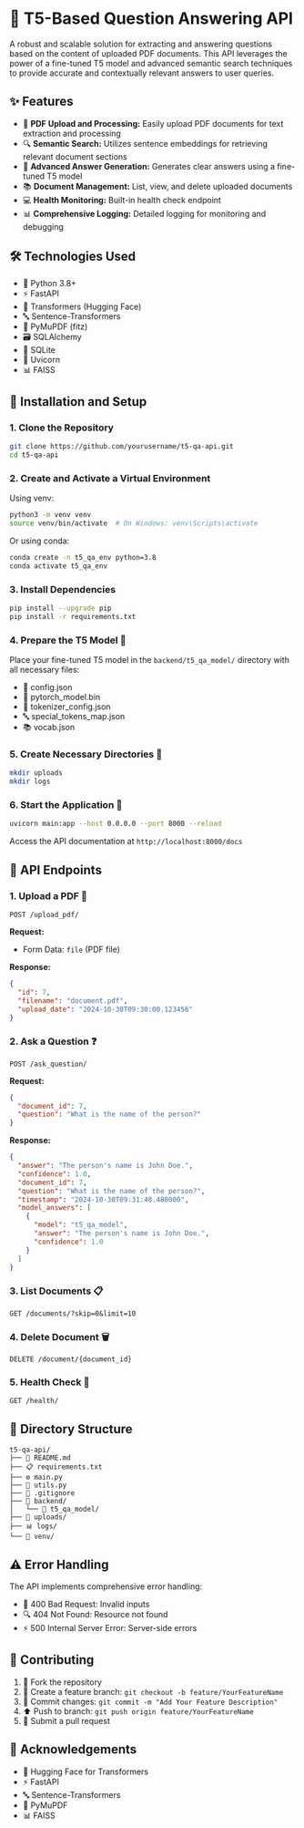 # 🤖 T5-Based Question Answering API

A robust and scalable solution for extracting and answering questions based on the content of uploaded PDF documents. This API leverages the power of a fine-tuned T5 model and advanced semantic search techniques to provide accurate and contextually relevant answers to user queries.

## ✨ Features

- 📄 **PDF Upload and Processing:** Easily upload PDF documents for text extraction and processing
- 🔍 **Semantic Search:** Utilizes sentence embeddings for retrieving relevant document sections
- 🎯 **Advanced Answer Generation:** Generates clear answers using a fine-tuned T5 model
- 📚 **Document Management:** List, view, and delete uploaded documents
- 💻 **Health Monitoring:** Built-in health check endpoint
- 📊 **Comprehensive Logging:** Detailed logging for monitoring and debugging

## 🛠️ Technologies Used

- 🐍 Python 3.8+
- ⚡ FastAPI
- 🤗 Transformers (Hugging Face)
- 🔤 Sentence-Transformers
- 📑 PyMuPDF (fitz)
- 🗃️ SQLAlchemy
- 🎲 SQLite
- 🚀 Uvicorn
- 📊 FAISS

## 🚀 Installation and Setup

### 1. Clone the Repository

```bash
git clone https://github.com/yourusername/t5-qa-api.git
cd t5-qa-api
```

### 2. Create and Activate a Virtual Environment

Using venv:
```bash
python3 -m venv venv
source venv/bin/activate  # On Windows: venv\Scripts\activate
```

Or using conda:
```bash
conda create -n t5_qa_env python=3.8
conda activate t5_qa_env
```

### 3. Install Dependencies

```bash
pip install --upgrade pip
pip install -r requirements.txt
```

### 4. Prepare the T5 Model 🤖

Place your fine-tuned T5 model in the `backend/t5_qa_model/` directory with all necessary files:
- 📄 config.json
- 🔧 pytorch_model.bin
- 🎯 tokenizer_config.json
- 🔤 special_tokens_map.json
- 📚 vocab.json

### 5. Create Necessary Directories 📁

```bash
mkdir uploads
mkdir logs
```

### 6. Start the Application 🚀

```bash
uvicorn main:app --host 0.0.0.0 --port 8000 --reload
```

Access the API documentation at `http://localhost:8000/docs`

## 🔌 API Endpoints

### 1. Upload a PDF 📄

```http
POST /upload_pdf/
```

**Request:**
- Form Data: `file` (PDF file)

**Response:**
```json
{
  "id": 7,
  "filename": "document.pdf",
  "upload_date": "2024-10-30T09:30:00.123456"
}
```

### 2. Ask a Question ❓

```http
POST /ask_question/
```

**Request:**
```json
{
  "document_id": 7,
  "question": "What is the name of the person?"
}
```

**Response:**
```json
{
  "answer": "The person's name is John Doe.",
  "confidence": 1.0,
  "document_id": 7,
  "question": "What is the name of the person?",
  "timestamp": "2024-10-30T09:31:48.480000",
  "model_answers": [
    {
      "model": "t5_qa_model",
      "answer": "The person's name is John Doe.",
      "confidence": 1.0
    }
  ]
}
```

### 3. List Documents 📋

```http
GET /documents/?skip=0&limit=10
```

### 4. Delete Document 🗑️

```http
DELETE /document/{document_id}
```

### 5. Health Check 💚

```http
GET /health/
```

## 📁 Directory Structure

```
t5-qa-api/
├── 📄 README.md
├── 📋 requirements.txt
├── ⚙️ main.py
├── 🔧 utils.py
├── 📝 .gitignore
├── 📁 backend/
│   └── 🤖 t5_qa_model/
├── 📂 uploads/
├── 📊 logs/
└── 🔮 venv/
```

## ⚠️ Error Handling

The API implements comprehensive error handling:
- 🚫 400 Bad Request: Invalid inputs
- 🔍 404 Not Found: Resource not found
- ⚡ 500 Internal Server Error: Server-side errors

## 🤝 Contributing

1. 🔱 Fork the repository
2. 🌿 Create a feature branch: `git checkout -b feature/YourFeatureName`
3. 💾 Commit changes: `git commit -m "Add Your Feature Description"`
4. ⬆️ Push to branch: `git push origin feature/YourFeatureName`
5. 🎯 Submit a pull request


## 🙏 Acknowledgements

- 🤗 Hugging Face for Transformers
- ⚡ FastAPI
- 🔤 Sentence-Transformers
- 📑 PyMuPDF
- 📊 FAISS



